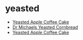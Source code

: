 # yeasted

 * [Yeasted Apple Coffee Cake](../../index/y/yeasted-apple-coffee-cake.json)
 * [Dr Michaels Yeasted Cornbread](../../index/d/dr-michaels-yeasted-cornbread.json)
 * [Yeasted Apple Coffee Cake](../../index/y/yeasted-apple-coffee-cake.json)
